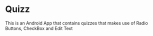 # Quizz
This is an Android App that contains quizzes that makes use of Radio Buttons, CheckBox and Edit Text
